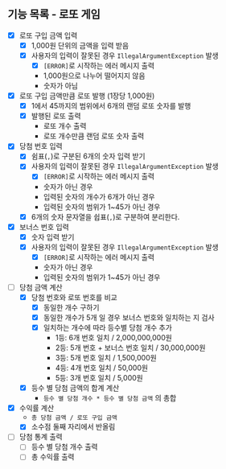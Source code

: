 기능 목록 - 로또 게임 
---

- [X] 로또 구입 금액 입력  
  - [X] 1,000원 단위의 금액을 입력 받음
  - [X] 사용자의 입력이 잘못된 경우 `IllegalArgumentException` 발생
    - [X] `[ERROR]`로 시작하는 에러 메시지 출력
    - 1,000원으로 나누어 떨어지지 않음
    - 숫자가 아님     
        

- [X] 로또 구입 금액만큼 로또 발행 (1장당 1,000원)
  - [X] 1에서 45까지의 범위에서 6개의 랜덤 로또 숫자를 발행
  - [X] 발행된 로또 출력
    - 로또 개수 출력
    - 로또 개수만큼 랜덤 로또 숫자 출력
     

- [X] 당첨 번호 입력
  - [X] 쉼표(`,`)로 구분된 6개의 숫자 입력 받기
  - [X] 사용자의 입력이 잘못된 경우 `IllegalArgumentException` 발생
     - [X] `[ERROR]`로 시작하는 에러 메시지 출력
     - 숫자가 아닌 경우 
     - 입력된 숫자의 개수가 6개가 아닌 경우 
     - 입력된 숫자의 범위가 1~45가 아닌 경우
  - [X] 6개의 숫자 문자열을 쉽표(`,`)로 구분하여 분리한다. 

- [X] 보너스 번호 입력
  - [X] 숫자 입력 받기
  - [X] 사용자의 입력이 잘못된 경우 `IllegalArgumentException` 발생
      - [X] `[ERROR]`로 시작하는 에러 메시지 출력
      - 숫자가 아닌 경우 
      - 입력된 숫자의 범위가 1~45가 아닌 경우
  

- [ ] 당첨 금액 계산
  - [X] 당첨 번호와 로또 번호를 비교
    - [X] 동일한 개수 구하기 
    - [X] 동일한 개수가 5개 일 경우 보너스 번호와 일치하는 지 검사
    - [X] 일치하는 개수에 따라 등수별 당첨 개수 추가 
      - 1등: 6개 번호 일치 / 2,000,000,000원
      - 2등: 5개 번호 + 보너스 번호 일치 / 30,000,000원
      - 3등: 5개 번호 일치 / 1,500,000원
      - 4등: 4개 번호 일치 / 50,000원
      - 5등: 3개 번호 일치 / 5,000원
  - [X] 등수 별 당첨 금액의 합계 계산
    - `등수 별 당첨 개수 * 등수 별 당첨 금액` 의 총합


- [X] 수익률 계산
  - `총 당첨 금액 / 로또 구입 금액`
  - [X] 소수점 둘째 자리에서 반올림

- [ ] 당첨 통계 출력
  - [ ] 등수 별 당첨 개수 출력
  - [ ] 총 수익률 출력